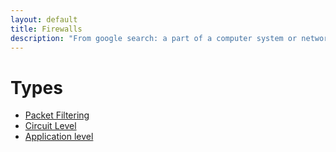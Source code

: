 ```yaml
---
layout: default
title: Firewalls
description: "From google search: a part of a computer system or network which is designed to block unauthorized access while permitting outward communication."
---
```


# Types

* [Packet Filtering](./packet_filtering.md)
* [Circuit Level](./circuit_level.md)
* [Application level](./application_level.md)